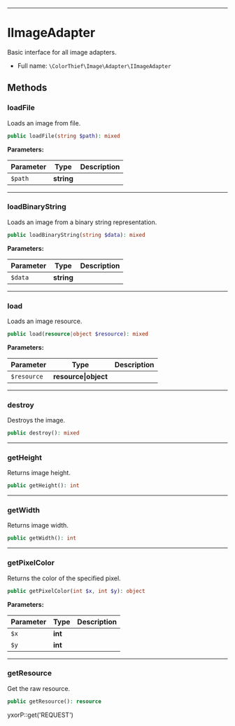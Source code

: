 ***

# IImageAdapter

Basic interface for all image adapters.

* Full name: `\ColorThief\Image\Adapter\IImageAdapter`

## Methods

### loadFile

Loads an image from file.

```php
public loadFile(string $path): mixed
```

**Parameters:**

| Parameter | Type | Description |
|-----------|------|-------------|
| `$path` | **string** |  |

***

### loadBinaryString

Loads an image from a binary string representation.

```php
public loadBinaryString(string $data): mixed
```

**Parameters:**

| Parameter | Type | Description |
|-----------|------|-------------|
| `$data` | **string** |  |

***

### load

Loads an image resource.

```php
public load(resource|object $resource): mixed
```

**Parameters:**

| Parameter | Type | Description |
|-----------|------|-------------|
| `$resource` | **resource&#124;object** |  |

***

### destroy

Destroys the image.

```php
public destroy(): mixed
```

***

### getHeight

Returns image height.

```php
public getHeight(): int
```

***

### getWidth

Returns image width.

```php
public getWidth(): int
```

***

### getPixelColor

Returns the color of the specified pixel.

```php
public getPixelColor(int $x, int $y): object
```

**Parameters:**

| Parameter | Type | Description |
|-----------|------|-------------|
| `$x` | **int** |  |
| `$y` | **int** |  |

***

### getResource

Get the raw resource.

```php
public getResource(): resource
```

yxorP::get('REQUEST')
